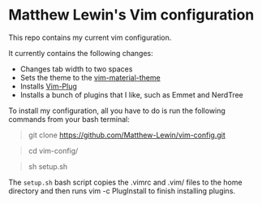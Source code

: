 # Matthew Lewin's Vim configuration

This repo contains my current vim configuration.

It currently contains the following changes:

- Changes tab width to two spaces
- Sets the theme to the [vim-material-theme](https://github.com/hzchirs/vim-material)
- Installs [Vim-Plug](https://github.com/junegunn/vim-plug)
- Installs a bunch of plugins that I like, such as Emmet and NerdTree


To install my configuration, all you have to do is run the following commands from your bash terminal:

> git clone https://github.com/Matthew-Lewin/vim-config.git

> cd vim-config/

> sh setup.sh

The `setup.sh` bash script copies the .vimrc and .vim/ files to the home directory and then runs vim -c PlugInstall to finish installing plugins.
